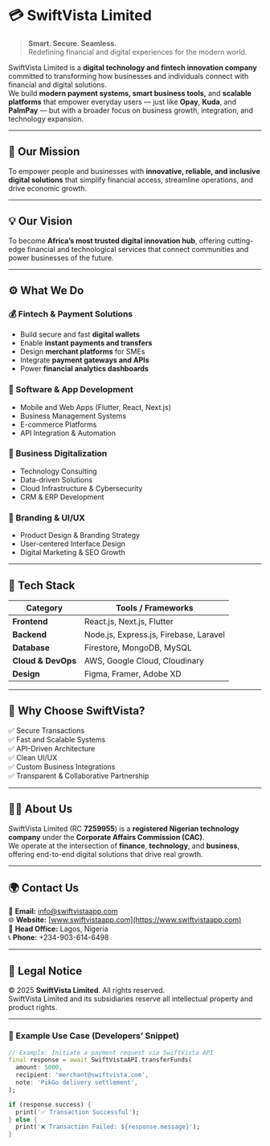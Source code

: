 # 💳 SwiftVista Limited

> **Smart. Secure. Seamless.**  
> Redefining financial and digital experiences for the modern world.

SwiftVista Limited is a **digital technology and fintech innovation company** committed to transforming how businesses and individuals connect with financial and digital solutions.  
We build **modern payment systems, smart business tools,** and **scalable platforms** that empower everyday users — just like **Opay**, **Kuda**, and **PalmPay** — but with a broader focus on business growth, integration, and technology expansion.

---

## 🚀 Our Mission

To empower people and businesses with **innovative, reliable, and inclusive digital solutions** that simplify financial access, streamline operations, and drive economic growth.

---

## 💡 Our Vision

To become **Africa’s most trusted digital innovation hub**, offering cutting-edge financial and technological services that connect communities and power businesses of the future.

---

## ⚙️ What We Do

### 💰 Fintech & Payment Solutions
- Build secure and fast **digital wallets**  
- Enable **instant payments and transfers**  
- Design **merchant platforms** for SMEs  
- Integrate **payment gateways and APIs**  
- Power **financial analytics dashboards**

### 🧩 Software & App Development
- Mobile and Web Apps (Flutter, React, Next.js)  
- Business Management Systems  
- E-commerce Platforms  
- API Integration & Automation  

### 🏦 Business Digitalization
- Technology Consulting  
- Data-driven Solutions  
- Cloud Infrastructure & Cybersecurity  
- CRM & ERP Development  

### 🎨 Branding & UI/UX
- Product Design & Branding Strategy  
- User-centered Interface Design  
- Digital Marketing & SEO Growth  

---

## 🧰 Tech Stack

| Category | Tools / Frameworks |
|-----------|--------------------|
| **Frontend** | React.js, Next.js, Flutter |
| **Backend** | Node.js, Express.js, Firebase, Laravel |
| **Database** | Firestore, MongoDB, MySQL |
| **Cloud & DevOps** | AWS, Google Cloud, Cloudinary |
| **Design** | Figma, Framer, Adobe XD |

---

## 🔐 Why Choose SwiftVista?

✅ Secure Transactions  
✅ Fast and Scalable Systems  
✅ API-Driven Architecture  
✅ Clean UI/UX  
✅ Custom Business Integrations  
✅ Transparent & Collaborative Partnership  

---

## 🧑‍💼 About Us

SwiftVista Limited (RC **7259955**) is a **registered Nigerian technology company** under the **Corporate Affairs Commission (CAC)**.  
We operate at the intersection of **finance**, **technology**, and **business**, offering end-to-end digital solutions that drive real growth.


---

## 🌍 Contact Us

📧 **Email:** info@swiftvistaapp.com  
🌐 **Website:** [www.swiftvistaapp.com](https://www.swiftvistaapp.com)  
📍 **Head Office:** Lagos, Nigeria  
📞 **Phone:** +234-903-614-6498

---

## 📜 Legal Notice

© 2025 **SwiftVista Limited**. All rights reserved.  
SwiftVista Limited and its subsidiaries reserve all intellectual property and product rights.

---

### 🧩 Example Use Case (Developers’ Snippet)

```dart
// Example: Initiate a payment request via SwiftVista API
final response = await SwiftVistaAPI.transferFunds(
  amount: 5000,
  recipient: 'merchant@swiftvista.com',
  note: 'PikGo delivery settlement',
);

if (response.success) {
  print('✅ Transaction Successful');
} else {
  print('❌ Transaction Failed: ${response.message}');
}
